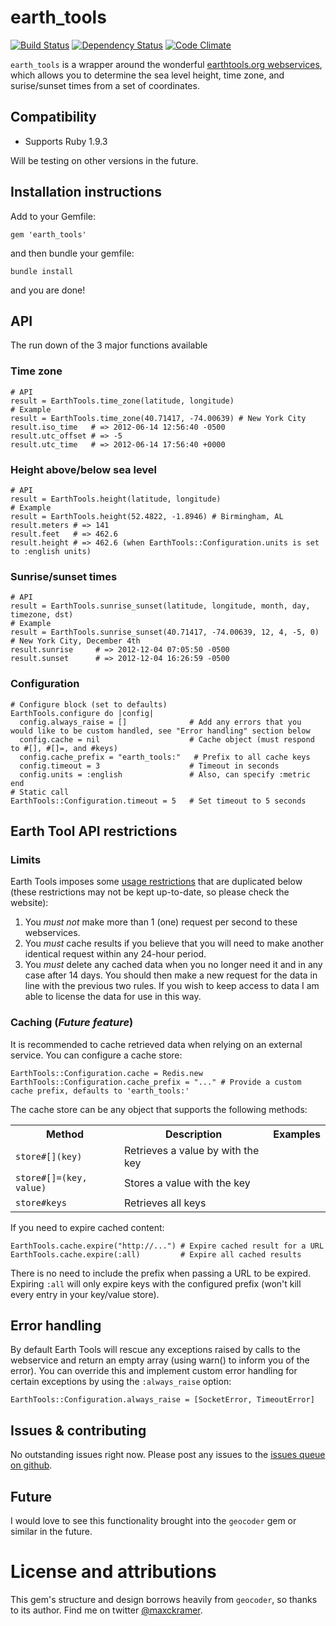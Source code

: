 ﻿# earth_tools

[![Build Status](https://secure.travis-ci.org/mckramer/earth_tools.png?branch=master)](http://travis-ci.org/mckramer/earth_tools) [![Dependency Status](https://gemnasium.com/mckramer/earth_tools.png?travis)](https://gemnasium.com/mckramer/earth_tools) [![Code Climate](https://codeclimate.com/badge.png)](https://codeclimate.com/github/mckramer/earth_tools)

`earth_tools` is a wrapper around the wonderful [earthtools.org webservices](http://www.earthtools.org/webservices.htm), which allows you to determine the sea level height, time zone, and surise/sunset times from a set of coordinates.

## Compatibility

* Supports Ruby 1.9.3

Will be testing on other versions in the future.

## Installation instructions

Add to your Gemfile:

  `gem 'earth_tools'`

and then bundle your gemfile:

  `bundle install`
  
and you are done!

## API

The run down of the 3 major functions available

### Time zone

    # API
    result = EarthTools.time_zone(latitude, longitude)
    # Example
    result = EarthTools.time_zone(40.71417, -74.00639) # New York City
    result.iso_time   # => 2012-06-14 12:56:40 -0500
    result.utc_offset # => -5
    result.utc_time   # => 2012-06-14 17:56:40 +0000

### Height above/below sea level

    # API
    result = EarthTools.height(latitude, longitude)
    # Example
    result = EarthTools.height(52.4822, -1.8946) # Birmingham, AL
    result.meters # => 141
    result.feet   # => 462.6
    result.height # => 462.6 (when EarthTools::Configuration.units is set to :english units)

### Sunrise/sunset times

    # API
    result = EarthTools.sunrise_sunset(latitude, longitude, month, day, timezone, dst)
    # Example
    result = EarthTools.sunrise_sunset(40.71417, -74.00639, 12, 4, -5, 0) # New York City, December 4th
    result.sunrise     # => 2012-12-04 07:05:50 -0500
    result.sunset      # => 2012-12-04 16:26:59 -0500

### Configuration

    # Configure block (set to defaults)
    EarthTools.configure do |config|
      config.always_raise = []              # Add any errors that you would like to be custom handled, see "Error handling" section below
      config.cache = nil                    # Cache object (must respond to #[], #[]=, and #keys)
      config.cache_prefix = "earth_tools:"   # Prefix to all cache keys
      config.timeout = 3                    # Timeout in seconds
      config.units = :english               # Also, can specify :metric
    end
    # Static call
    EarthTools::Configuration.timeout = 5   # Set timeout to 5 seconds

## Earth Tool API restrictions

### Limits

Earth Tools imposes some [usage restrictions](http://www.earthtools.org/webservices.htm#usage) that are duplicated below (these restrictions may not be kept up-to-date, so please check the website):

1. You *must not* make more than 1 (one) request per second to these webservices.
2. You *must* cache results if you believe that you will need to make another identical request within any 24-hour period.
3. You *must* delete any cached data when you no longer need it and in any case after 14 days. You should then make a new request for the data in line with the previous two rules. If you wish to keep access to data I am able to license the data for use in this way.

### Caching (*Future feature*)

It is recommended to cache retrieved data when relying on an external service. You can configure a cache store:

    EarthTools::Configuration.cache = Redis.new
    EarthTools::Configuration.cache_prefix = "..." # Provide a custom cache prefix, defaults to 'earth_tools:'

The cache store can be any object that supports the following methods:

<table>
    <tr>
        <th>Method</th><th>Description</th><th>Examples</th>
    </tr>
    <tr>
        <td><code>store#[](key)</code></td><td>Retrieves a value by with the key</td><td></td>
    </tr>
    <tr>
        <td><code>store#[]=(key, value)</code></td><td>Stores a value with the key</td><td></td>
    </tr>
    <tr>
        <td><code>store#keys</code></td><td>Retrieves all keys</td><td></td>
    </tr>
</table>

If you need to expire cached content:

    EarthTools.cache.expire("http://...") # Expire cached result for a URL
    EarthTools.cache.expire(:all)         # Expire all cached results

There is no need to include the prefix when passing a URL to be expired. Expiring `:all` will only expire keys with the configured prefix (won't kill every entry in your key/value store).

## Error handling

By default Earth Tools will rescue any exceptions raised by calls to the webservice and return an empty array (using warn() to inform you of the error). You can override this and implement custom error handling for certain exceptions by using the `:always_raise` option:

    EarthTools::Configuration.always_raise = [SocketError, TimeoutError]

## Issues & contributing

No outstanding issues right now.  Please post any issues to the [issues queue on github](https://github.com/mckramer/earth_tools/issues).

## Future

I would love to see this functionality brought into the `geocoder` gem or similar in the future.

# License and attributions

This gem's structure and design borrows heavily from `geocoder`, so thanks to its author.  Find me on twitter [@maxckramer](https://twitter.com/maxckramer).